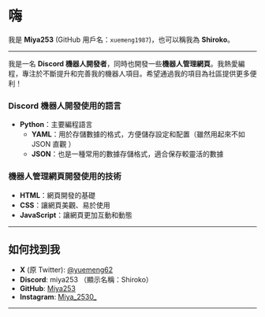 # 嗨

我是 **Miya253** (GitHub 用戶名：`xuemeng1987`)，也可以稱我為 **Shiroko**。

---

我是一名 **Discord 機器人開發者**，同時也開發一些**機器人管理網頁**。我熱愛編程，專注於不斷提升和完善我的機器人項目。希望通過我的項目為社區提供更多便利！

### Discord 機器人開發使用的語言

- **Python**：主要編程語言
  - **YAML**：用於存儲數據的格式，方便儲存設定和配置（雖然用起來不如 JSON 直觀 ）
  - **JSON**：也是一種常用的數據存儲格式，適合保存較靈活的數據

### 機器人管理網頁開發使用的技術

- **HTML**：網頁開發的基礎
- **CSS**：讓網頁美觀、易於使用
- **JavaScript**：讓網頁更加互動和動態

---

## 如何找到我

- **X** (原 Twitter): [@yuemeng62](https://x.com/yuemeng200)
- **Discord**: miya253 （顯示名稱：Shiroko）
- **GitHub**: [Miya253](https://github.com/xuemeng1987)
- **Instagram**: [Miya_2530_](https://www.instagram.com/miya_2530_/)

---
